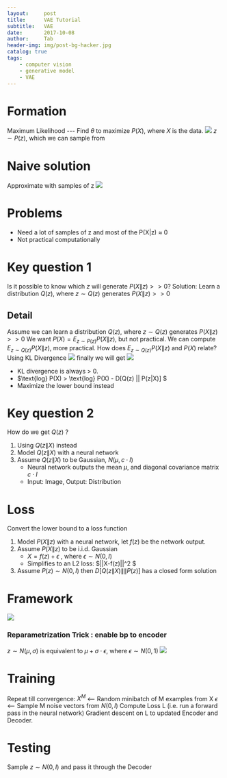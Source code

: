 ```yaml
---
layout:     post
title:      VAE Tutorial
subtitle:   VAE
date:       2017-10-08
author:     Tab
header-img: img/post-bg-hacker.jpg
catalog: true
tags:
    - computer vision
    - generative model
    - VAE
---
```


# Formation
Maximum Likelihood --- Find $\theta$ to maximize $P(X)$, where $X$ is the data. 
![](https://i.imgur.com/e4tvlEv.jpg)
 $z \sim P(z)$, which we can sample from

# Naive solution
Approximate with samples of z 
![](https://i.imgur.com/3axagw8.jpg)
 
# Problems
* Need a lot of samples of z and most of the P(X\|z) ≈ 0 
* Not practical computationally 

# Key question 1
Is it possible to know which $z$ will generate $P(X\|z) >> 0$? 
Solution:
Learn a distribution $Q(z)$, where $z \sim Q(z)$ generates $P(X\|z) >> 0$

## Detail
Assume we can learn a distribution $Q(z)$, where $z \sim Q(z)$ generates $P(X\|z) >> 0$ 
We want $P(X) = E_{z \sim P(z)}P(X\|z)$, but not practical. 
We can compute $E_{z \sim Q(z)}P(X\|z)$, more practical. 
How does $E_{z \sim Q(z)}P(X\|z)$ and $P(X)$ relate? Using KL Divergence
![](https://i.imgur.com/i9AQlWa.jpg)
finally we will get
![](https://i.imgur.com/Z86gEdt.jpg)
* KL divergence is always > 0. 
* $\text{log} P(X) > \text{log} P(X) - D[Q(z) \|\| P(z\|X)] $
* Maximize the lower bound instead 

# Key question 2
How do we get $Q(z)$ ? 
1. Using $Q(z\|X)$ instead
2. Model $Q(z\|X)$ with a neural network 
3. Assume $Q(z\|X)$ to be Gaussian, $N(\mu, c⋅I)$ 
    * Neural network outputs the mean $\mu$, and diagonal covariance matrix $c⋅I$
    * Input: Image, Output: Distribution 

# Loss
Convert the lower bound to a loss function
1. Model $P(X\|z)$ with a neural network, let $f(z)$ be the network output.
2. Assume $P(X\|z)$ to be i.i.d. Gaussian
    * $X = f(z) + \epsilon$ , where $\epsilon \sim N(0,I)$ 
    * Simplifies to an L2 loss: $\|\|X-f(z)\|\|^2 $
3. Assume $P(z) \sim N(0,I)$ then $D[Q(z\|X) \|\| P(z)]$ has a closed form solution 

# Framework
![](https://i.imgur.com/3TDHkfZ.jpg)
### Reparametrization Trick : enable bp to encoder
$z \sim N(\mu, \sigma)$ is equivalent to $\mu+\sigma⋅\epsilon$, where $\epsilon \sim N(0, 1)$ 
![](https://i.imgur.com/9LDAbAB.jpg)

# Training
Repeat till convergence:
$X^M$ <-- Random minibatch of M examples from X
$\epsilon$ <-- Sample M noise vectors from $N(0, I)$
Compute Loss L (i.e. run a forward pass in the neural network)
Gradient descent on L to updated Encoder and Decoder. 
 

# Testing
Sample $z \sim N(0,I)$ and pass it through the Decoder 

